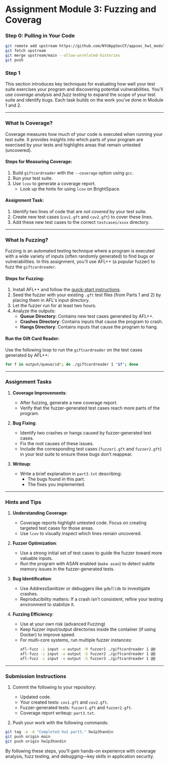 # Assignment Module 3: Fuzzing and Coverag

### **Step 0: Pulling in Your Code**

```bash
git remote add upstream https://github.com/NYUAppSecCF/appsec_hw1_module2-YOURPART1REPO
git fetch upstream
git merge upstream/main --allow-unrelated-histories
git push
```

### **Step 1**
This section introduces key techniques for evaluating how well your test suite exercises your program and discovering potential vulnerabilities. You'll use *coverage analysis* and *fuzz testing* to expand the scope of your test suite and identify bugs. Each task builds on the work you've done in Module 1 and 2.

---

### **What Is Coverage?**
Coverage measures how much of your code is executed when running your test suite. It provides insights into which parts of your program are exercised by your tests and highlights areas that remain untested (uncovered).

#### Steps for Measuring Coverage:
1. Build `giftcardreader` with the `--coverage` option using `gcc`.
2. Run your test suite.
3. Use `lcov` to generate a coverage report.
   - Look up the hints for using `lcov` on BrightSpace.
   
#### Assignment Task:
1. Identify two lines of code that are *not covered* by your test suite.
2. Create new test cases (`cov1.gft` and `cov2.gft`) to cover these lines.
3. Add these new test cases to the correct `testcases/xxxx` directory.

---

### **What Is Fuzzing?**
Fuzzing is an automated testing technique where a program is executed with a wide variety of inputs (often randomly generated) to find bugs or vulnerabilities. In this assignment, you'll use AFL++ (a popular fuzzer) to fuzz the `giftcardreader`.

#### Steps for Fuzzing:
1. Install AFL++ and follow the [quick-start instructions](https://github.com/AFLplusplus/AFLplusplus#quick-start-fuzzing-with-afl).
2. Seed the fuzzer with your existing `.gft` test files (from Parts 1 and 2) by placing them in AFL's input directory.
3. Let the fuzzer run for at least two hours.
4. Analyze the outputs:
   - **Queue Directory**: Contains new test cases generated by AFL++.
   - **Crashes Directory**: Contains inputs that cause the program to crash.
   - **Hangs Directory**: Contains inputs that cause the program to hang.

#### Run the Gift Card Reader:
Use the following loop to run the `giftcardreader` on the test cases generated by AFL++:

```bash
for f in output/queue/id*; do ./giftcardreader 1 "$f"; done
```

---

### **Assignment Tasks**
1. **Coverage Improvements**:
   - After fuzzing, generate a new coverage report.
   - Verify that the fuzzer-generated test cases reach more parts of the program.
   
2. **Bug Fixing**:
   - Identify two crashes or hangs caused by fuzzer-generated test cases.
   - Fix the root causes of these issues.
   - Include the corresponding test cases (`fuzzer1.gft` and `fuzzer2.gft`) in your test suite to ensure these bugs don’t reappear.

3. **Writeup**:
   - Write a brief explanation in `part3.txt` describing:
     - The bugs found in this part.
     - The fixes you implemented.

---

### **Hints and Tips**
1. **Understanding Coverage**:
   - Coverage reports highlight untested code. Focus on creating targeted test cases for those areas.
   - Use `lcov` to visually inspect which lines remain uncovered.

2. **Fuzzer Optimization**:
   - Use a strong initial set of test cases to guide the fuzzer toward more valuable inputs.
   - Run the program with ASAN enabled (`make asan`) to detect subtle memory issues in the fuzzer-generated tests.

3. **Bug Identification**:
   - Use AddressSanitizer or debuggers like `gdb`/`lldb` to investigate crashes.
   - Reproducibility matters: If a crash isn’t consistent, refine your testing environment to stabilize it.

4. **Fuzzing Efficiency**:
   - Use at your own risk (advanced Fuzzing)
   - Keep fuzzer input/output directories inside the container (if using Docker) to improve speed.
   - For multi-core systems, run multiple fuzzer instances:
     ```bash
     afl-fuzz -i input -o output -M fuzzer1 ./giftcardreader 1 @@
     afl-fuzz -i input -o output -S fuzzer2 ./giftcardreader 1 @@
     afl-fuzz -i input -o output -S fuzzer3 ./giftcardreader 1 @@
     ```

---

### **Submission Instructions**
1. Commit the following to your repository:
   - Updated code.
   - Your created tests: `cov1.gft` and `cov2.gft`.
   - Fuzzer-generated tests: `fuzzer1.gft` and `fuzzer2.gft`.
   - Coverage report writeup: `part3.txt`.

2. Push your work with the following commands:

```bash
git tag -a -m "Completed hw1 part3." hw1p3handin
git push origin main
git push origin hw1p3handin
```

By following these steps, you’ll gain hands-on experience with coverage analysis, fuzz testing, and debugging—key skills in application security.
